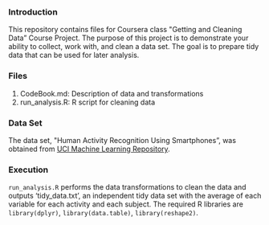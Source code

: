 ### Introduction

This repository contains files for Coursera class "Getting and Cleaning Data” Course Project. The purpose of this project is to demonstrate your ability to collect, work with, and clean a data set. The goal is to prepare tidy data that can be used for later analysis. 

### Files  
 1. CodeBook.md: Description of data and transformations
 2. run_analysis.R: R script for cleaning data

### Data Set
The data set, "Human Activity Recognition Using Smartphones”, was obtained from [UCI Machine Learning Repository](http://archive.ics.uci.edu/ml/datasets/Human+Activity+Recognition+Using+Smartphones).

### Execution
`run_analysis.R` performs the data transformations to clean the data and outputs ‘tidy_data.txt’, an  independent tidy data set with the average of each variable for each activity and each subject. The required R libraries are `library(dplyr)`, `library(data.table)`, `library(reshape2)`.

